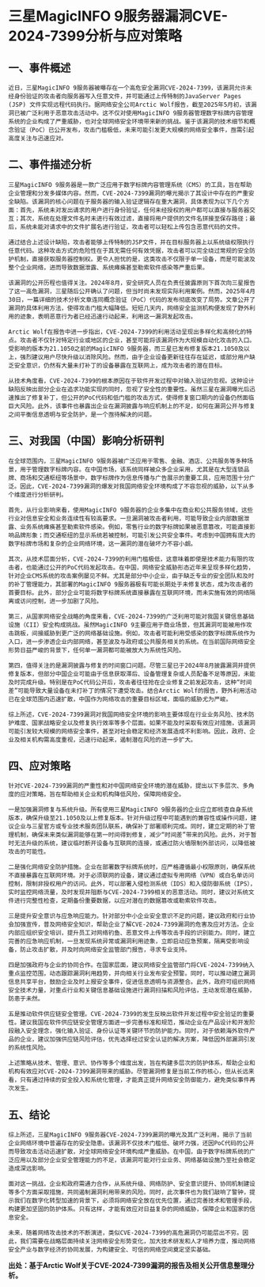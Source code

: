 # 三星MagicINFO 9服务器漏洞CVE-2024-7399分析与应对策略

## 一、事件概述

    近日，三星MagicINFO 9服务器被曝存在一个高危安全漏洞CVE-2024-7399，该漏洞允许未经身份验证的攻击者向服务器写入任意文件，并可能通过上传特制的JavaServer Pages (JSP) 文件实现远程代码执行。据网络安全公司Arctic Wolf报告，截至2025年5月初，该漏洞已被广泛利用于恶意攻击活动中。这不仅对使用MagicINFO 9服务器管理数字标牌内容管理系统的企业构成了严重威胁，也对全球网络安全环境带来新的挑战。鉴于该漏洞的技术细节和概念验证（PoC）已公开发布，攻击门槛极低，未来可能引发更大规模的网络安全事件，亟需引起高度关注与迅速应对。

## 二、事件描述分析

    三星MagicINFO 9服务器是一款广泛应用于数字标牌内容管理系统（CMS）的工具，旨在帮助企业管理和分发多媒体内容。然而，CVE-2024-7399漏洞的曝光揭示了其设计中存在的严重安全缺陷。该漏洞的核心问题在于服务器的输入验证逻辑存在重大漏洞，具体表现为以下几个方面：首先，系统未对发出请求的用户进行身份验证，任何未经授权的用户都可以直接与服务器交互；其次，系统在处理文件名时未进行有效过滤，直接将用户提供的文件名拼接至保存路径；最后，系统未能对请求中的文件扩展名进行验证，攻击者可以轻松上传包含恶意代码的文件。

    通过结合上述设计缺陷，攻击者能够上传特制的JSP文件，并在目标服务器上以系统级权限执行任意代码。这种攻击方式的危险性在于其无需任何有效凭据，攻击者可以完全绕过常规的安全防护机制，直接获取服务器控制权。更令人担忧的是，这类攻击不仅限于单一设备，而是可能波及整个企业网络，进而导致数据泄露、系统瘫痪甚至勒索软件感染等严重后果。

    该漏洞的公开历程也值得关注。2024年8月，安全研究人员在负责任披露原则下首次向三星报告了这一高危漏洞，三星随后公开确认了问题，但当时尚未发现实际利用案例。然而，2025年4月30日，一篇详细的技术分析文章连同概念验证（PoC）代码的发布彻底改变了局势。文章公开了漏洞的具体利用方法，使得攻击门槛大幅降低。短短几天内，网络安全监测机构便发现了野外利用的迹象，表明恶意行为者已经迅速行动起来，利用这一漏洞发起攻击。

    Arctic Wolf在报告中进一步指出，CVE-2024-7399的利用活动呈现出多样化和高频化的特点。攻击者不仅针对特定行业或地区的企业，甚至可能将该漏洞作为大规模自动化攻击的入口。受影响的版本为21.1050之前的MagicINFO 9服务器，而三星已发布修复版本21.1050及以上，强烈建议用户尽快升级以消除风险。然而，由于企业设备更新往往存在延迟，或部分用户缺乏安全意识，仍然有大量未打补丁的设备暴露在互联网上，成为攻击者的潜在目标。

    从技术角度看，CVE-2024-7399的根本原因在于软件开发过程中对输入验证的忽视。这种设计缺陷反映出部分企业在追求功能实现的同时，忽视了安全性的重要性。虽然三星在漏洞曝光后迅速推出了修复补丁，但公开的PoC代码和低门槛的攻击方式，使得修复窗口期内的设备仍然面临巨大风险。此外，该事件也暴露出企业在漏洞披露与响应机制上的不足，如何在漏洞公开与修复之间平衡信息透明与安全防护，是一个亟待解决的问题。

## 三、对我国（中国）影响分析研判

    在全球范围内，三星MagicINFO 9服务器被广泛应用于零售、金融、酒店、公共服务等多种场景，用于管理数字标牌内容。在中国市场，该系统同样被众多企业采用，尤其是在大型连锁品牌、商场和交通枢纽等场景中，数字标牌作为信息传播与广告展示的重要工具，应用范围十分广泛。因此，CVE-2024-7399漏洞的爆发对我国网络安全环境构成了不容忽视的威胁，以下从多个维度进行分析研判。

    首先，从行业影响来看，使用MagicINFO 9服务器的企业多集中在商业和公共服务领域，这些行业对信息安全和业务连续性有较高要求。一旦漏洞被攻击者利用，可能导致企业内部数据泄露、业务系统瘫痪甚至勒索软件感染。例如，零售行业的数字标牌如果被恶意篡改，可能直接影响品牌形象；而交通枢纽的显示系统若被控制，可能引发公共安全事件。考虑到中国拥有庞大的数字标牌市场和复杂的企业网络环境，这一漏洞的潜在破坏力不容小觑。

    其次，从技术层面分析，CVE-2024-7399的利用门槛极低，这意味着即使是技术能力有限的攻击者，也能通过公开的PoC代码发起攻击。在中国，网络安全威胁形态近年来呈现多样化趋势，针对企业CMS系统的攻击案例屡见不鲜。尤其是部分中小企业，由于缺乏专业的安全团队和及时的补丁管理能力，其部署的MagicINFO 9服务器极有可能长期处于未修复状态，成为攻击者的首要目标。此外，部分企业可能将数字标牌系统直接暴露在互联网环境，而未实施有效的网络隔离或访问控制，进一步加剧了风险。

    第三，从国家网络安全战略的角度来看，CVE-2024-7399的广泛利用可能对我国关键信息基础设施（CII）安全构成挑战。虽然MagicINFO 9主要应用于商业场景，但其漏洞可能被用作攻击跳板，间接威胁到更广泛的网络基础设施。例如，攻击者可能利用受感染的数字标牌系统作为入口，进一步渗透企业内部网络，甚至波及与政府或公共服务相关的系统。在当前国际网络安全形势日益严峻的背景下，任何单一漏洞都可能被放大为系统性风险。

    第四，值得关注的是漏洞披露与修复的时间窗口问题。尽管三星已于2024年8月披露漏洞并提供修复版本，但部分中国企业可能由于信息获取滞后、设备管理复杂或人员配备不足等原因，未能及时完成升级。特别是在PoC代码公开后，攻击者往往抢在企业修复之前发起攻击，这种“时间差”可能导致大量设备在未打补丁的情况下遭受攻击。结合Arctic Wolf的报告，野外利用活动已在全球范围内迅速扩散，中国作为网络攻击的重要目标区域，面临的威胁尤为严峻。

    综上所述，CVE-2024-7399漏洞对我国网络安全环境的影响主要体现在行业业务风险、技术防护难度、国家战略安全以及修复执行效率等多个层面。如果不能及时采取有效应对措施，该漏洞可能引发较大规模的网络安全事件，甚至对社会稳定和经济发展造成不利影响。因此，政府、企业及相关机构需高度重视，迅速行动起来，遏制潜在风险的进一步扩大。

## 四、应对策略

    针对CVE-2024-7399漏洞的严重性和对中国网络安全环境的潜在威胁，提出以下多层次、多角度的应对策略，旨在帮助相关企业和机构降低风险，保障网络安全。

    一是加强漏洞修复与系统升级。所有使用三星MagicINFO 9服务器的企业应立即核查自身系统版本，确保升级至21.1050及以上修复版本。针对升级过程中可能遇到的兼容性或操作问题，建议企业与三星官方或专业技术服务团队联系，确保补丁部署顺利完成。同时，建立定期的补丁管理机制，确保未来类似漏洞能够在第一时间得到修复，减少“时间差”带来的风险。此外，对于暂时无法升级的系统，建议临时断开设备与互联网的连接，或通过防火墙限制外部访问，以降低被攻击的可能性。

    二是强化网络安全防护措施。企业在部署数字标牌系统时，应严格遵循最小权限原则，确保系统不直接暴露在互联网环境。对于必须联网的设备，建议通过虚拟专用网络（VPN）或白名单访问控制，限制非授权用户的访问。此外，可以部署入侵检测系统（IDS）和入侵防御系统（IPS），实时监控网络流量，及时发现并阻断与CVE-2024-7399相关的恶意活动。同时，建议对系统文件进行完整性检查，定期备份重要数据，以应对潜在的数据篡改或勒索软件攻击。

    三是提升安全意识与应急响应能力。针对部分中小企业安全意识不足的问题，建议政府和行业协会加强宣传，普及网络安全知识，帮助企业了解CVE-2024-7399漏洞的危害及应对方法。企业内部应组织安全培训，提升员工对网络钓鱼、恶意文件上传等攻击手段的识别能力。同时，建立完善的应急响应机制，一旦发现系统异常或漏洞利用迹象，立即启动应急预案，隔离受影响设备，防止攻击扩散，并及时向网络安全监管部门报告，寻求专业支持。

    四是加强政府与企业的协同合作。在国家层面，建议网络安全监管部门将CVE-2024-7399纳入重点监控范围，动态跟踪漏洞利用趋势，并向相关行业发布安全预警。同时，可以推动建立漏洞信息共享平台，鼓励企业及时上报安全事件，促进信息透明与资源整合。此外，政府可组织网络安全技术力量，对重点行业和关键信息基础设施进行漏洞扫描和风险评估，主动发现潜在威胁，防患于未然。

    五是推动软件供应链安全管理。CVE-2024-7399的发生反映出软件开发过程中安全验证的重要性。建议我国在软件供应链安全管理方面进一步完善标准和规范，推动企业在产品设计和开发阶段融入安全理念，强化输入验证、身份认证等关键环节的防护能力。同时，对于依赖海外软件产品的企业，建议加强供应链风险评估，优先选择经过安全认证的解决方案，降低因外部漏洞引发的系统性风险。

    上述策略从技术、管理、意识、协作等多个维度出发，旨在构建多层次的防护体系，帮助企业和机构有效应对CVE-2024-7399漏洞带来的威胁。尽管漏洞修复是当前工作的核心，但从长远来看，只有通过持续的安全投入和系统化管理，才能真正提升网络安全防御能力，避免类似事件再次发生。

## 五、结论

    综上所述，三星MagicINFO 9服务器CVE-2024-7399漏洞的曝光及其广泛利用，揭示了当前企业网络环境中普遍存在的安全隐患。该漏洞不仅技术门槛低、破坏力强，还因PoC代码的公开而导致攻击活动迅速扩散，对全球网络安全环境构成严重威胁。在中国，由于数字标牌系统的广泛应用以及部分企业安全管理能力的不足，该漏洞可能对行业业务、网络基础设施乃至社会稳定造成深远影响。

    面对这一挑战，企业和政府需通力合作，从系统升级、网络防护、安全意识提升、协同机制建设等多个方面采取措施，共同遏制漏洞利用带来的风险。同时，此次事件也为我们敲响了警钟，提示我们在数字化转型加速的背景下，必须将网络安全放在优先位置，通过完善技术和管理手段，构建更加坚固的防护体系。只有这样，才能有效应对日益复杂的网络威胁，保障企业和国家的信息安全。

    未来，随着网络攻击技术的不断演进，类似CVE-2024-7399的高危漏洞仍可能层出不穷。因此，我们需要在战略层面持续关注网络安全形势变化，加大技术研发和人才培养力度，推动网络安全产业与数字经济的协同发展，为构建安全、可信的网络空间奠定坚实基础。

**出处：基于Arctic Wolf关于CVE-2024-7399漏洞的报告及相关公开信息整理分析。**